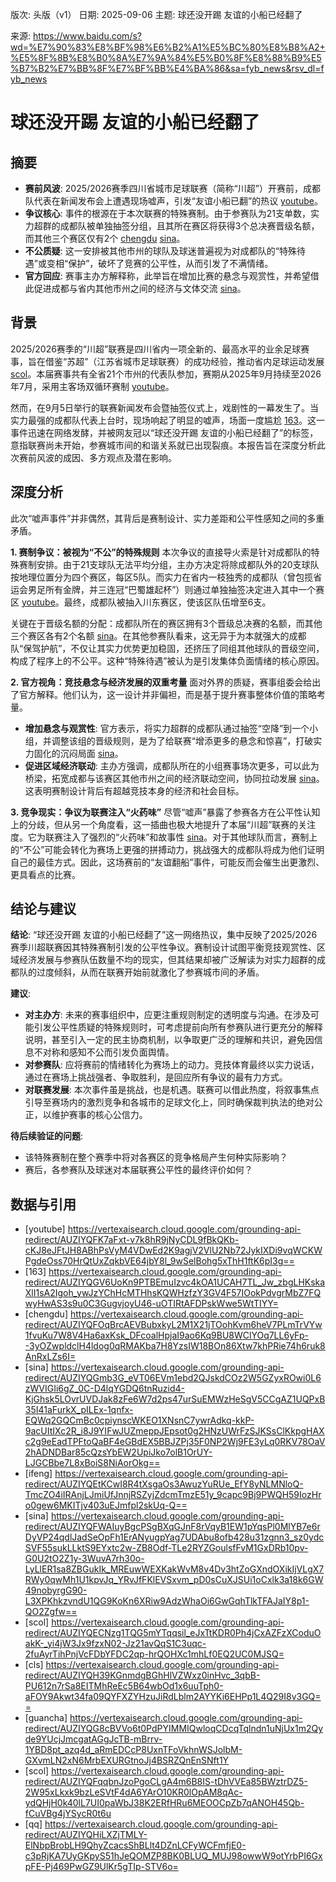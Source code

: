 版次: 头版（v1）
日期: 2025-09-06
主题: 球还没开踢 友谊的小船已经翻了

来源: https://www.baidu.com/s?wd=%E7%90%83%E8%BF%98%E6%B2%A1%E5%BC%80%E8%B8%A2+%E5%8F%8B%E8%B0%8A%E7%9A%84%E5%B0%8F%E8%88%B9%E5%B7%B2%E7%BB%8F%E7%BF%BB%E4%BA%86&sa=fyb_news&rsv_dl=fyb_news

# 球还没开踢 友谊的小船已经翻了

## 摘要
- **赛前风波**: 2025/2026赛季四川省城市足球联赛（简称“川超”）开赛前，成都队代表在新闻发布会上遭遇现场嘘声，引发“友谊小船已翻”的热议 [youtube](https://vertexaisearch.cloud.google.com/grounding-api-redirect/AUZIYQFK7aFxt-v7k8hR9jNyCDL9fBkQKb-cKJ8eJFtJH8ABhPsVyM4VDwEd2K9agjV2VlU2Nb72JykIXDi9vqWCKWPgdeOss70HrQtUxZqkbVE64jbY8l_9wSelBohg5xThH1ftK6pI3g==)。
- **争议核心**: 事件的根源在于本次联赛的特殊赛制。由于参赛队为21支单数，实力超群的成都队被单独抽签分组，且其所在赛区将获得3个总决赛晋级名额，而其他三个赛区仅有2个 [chengdu](https://vertexaisearch.cloud.google.com/grounding-api-redirect/AUZIYQFOqBrcAEVBubxkyL2M1X21jTOohKvm6heV7PLmTrVYw1fvuKu7W8V4Ha6axKsk_DFcoalHpjaI9ao6Kq9BU8WClYOq7LL6yFp--3yOZwpldclH4ldog0qRMAKba7H8YzsIW18BOn86Xtw7khPRie74h6ruk8AnRxLZs6I=) [sina](https://vertexaisearch.cloud.google.com/grounding-api-redirect/AUZIYQGmb3G_eVT06EVm1ebd2QJskdCOz2W5GZyxROwi0L6zWVIGIi6gZ_0C-D4lqYGDQ6tnRuzid4-KjGhsk5LOvrUVDJak8zFe6W7d2ps47urSuEMWzHeSgV5CCgAZ1UQPxB35I41aFurkX_pILEx-1qnfx-EQWq2GQCmBc0cpiynscWKEO1XNsnC7ywrAdkq-kkP-9acUItIXc2R_i8J9YIFwJUZmeppJEpsot0g2HNzUWrFzSJKSsClKkpgHAXc2g9eEadTPFtoQaBF4eGBdEX5BBJZPj35F0NP2Wj9FE3yLq0RKV78OaV2hADNDBar85cQzsYbEW2UpiJko7olB1OrUY-LJGCBbe7L8xBoiS8NiAorOkg==)。
- **不公质疑**: 这一安排被其他市州的球队及球迷普遍视为对成都队的“特殊待遇”或变相“保护”，破坏了竞赛的公平性，从而引发了不满情绪。
- **官方回应**: 赛事主办方解释称，此举旨在增加比赛的悬念与观赏性，并希望借此促进成都与省内其他市州之间的经济与文体交流 [sina](https://vertexaisearch.cloud.google.com/grounding-api-redirect/AUZIYQFWAIuyBgcPSgBXqGJnF8rVqyB1EW1pYqsPl0MlYB7e6rDyVP24qdlJadSeOpFh1ErANyugpYag7UDAbu8ofb428u31zgnn3_sz0ydcSVF55sukLLktS9EYxtc2w-ZB8Odf-TLe2RYZGoulsfFvM1GxDRb10pv-G0U2tO2Z1y-3WuvA7rh30o-LyLlER1sa8ZBGukIk_MREuwWEXKakWvM8v4Dv3htZoGXndOXikIjVLgX7RWy0qwMh1U1kpvJq_YRvJfFKlEVSxvm_pD0sCuXJSUi1oCxlk3a18k6GW49nobyrgG90-L3XPKhkzvndU1QG9KoKn6XRiw9AdzWhaOi6GwGqhTlkTFAJaIY8p1-QO2Zgfw==)。

## 背景
2025/2026赛季的“川超”联赛是四川省内一项全新的、最高水平的业余足球赛事，旨在借鉴“苏超”（江苏省城市足球联赛）的成功经验，推动省内足球运动发展 [scol](https://vertexaisearch.cloud.google.com/grounding-api-redirect/AUZIYQECNzg1TQG5mYTqqsil_eJxTtKDR0Ph4jCxAZFzXCoduOakK-_yi4jW3Jx9fzxN02-Jz21avQqS1C3uqc-2fuAyrTihPnjVcFDbYFDC2qp-hrQOHXc1mhLf0EQ2UC0MJSQ=)。本届赛事共有全省21个市州的代表队参加，赛期从2025年9月持续至2026年7月，采用主客场双循环赛制 [youtube](https://vertexaisearch.cloud.google.com/grounding-api-redirect/AUZIYQFK7aFxt-v7k8hR9jNyCDL9fBkQKb-cKJ8eJFtJH8ABhPsVyM4VDwEd2K9agjV2VlU2Nb72JykIXDi9vqWCKWPgdeOss70HrQtUxZqkbVE64jbY8l_9wSelBohg5xThH1ftK6pI3g==)。

然而，在9月5日举行的联赛新闻发布会暨抽签仪式上，戏剧性的一幕发生了。当实力最强的成都队代表上台时，现场响起了明显的嘘声，场面一度尴尬 [163](https://vertexaisearch.cloud.google.com/grounding-api-redirect/AUZIYQGV6UoKn9PTBEmuIzvc4kOA1UCAH7TL_Jw_zbgLHKskaXlI1sA2Igoh_ywJzYChHcMTHhsKQWHzfzY3GV4F57IOokPdvgrMbZ7FQwyHwAS3s9u0C3GugvjoyU46-uOTIRtAFDPskWwe5WtTIYY=)。这一事件迅速在网络发酵，并被网友冠以“球还没开踢 友谊的小船已经翻了”的标签，意指联赛尚未开始，参赛城市间的和谐关系就已出现裂痕。本报告旨在深度分析此次赛前风波的成因、多方观点及潜在影响。

## 深度分析
此次“嘘声事件”并非偶然，其背后是赛制设计、实力差距和公平性感知之间的多重矛盾。

**1. 赛制争议：被视为“不公”的特殊规则**
本次争议的直接导火索是针对成都队的特殊赛制安排。由于21支球队无法平均分组，主办方决定将除成都队外的20支球队按地理位置分为四个赛区，每区5队。而实力在省内一枝独秀的成都队（曾包揽省运会男足所有金牌，并三连冠“巴蜀雄起杯”）则通过单独抽签决定进入其中一个赛区 [youtube](https://vertexaisearch.cloud.google.com/grounding-api-redirect/AUZIYQFK7aFxt-v7k8hR9jNyCDL9fBkQKb-cKJ8eJFtJH8ABhPsVyM4VDwEd2K9agjV2VlU2Nb72JykIXDi9vqWCKWPgdeOss70HrQtUxZqkbVE64jbY8l_9wSelBohg5xThH1ftK6pI3g==)。最终，成都队被抽入川东赛区，使该区队伍增至6支。

关键在于晋级名额的分配：成都队所在的赛区拥有3个晋级总决赛的名额，而其他三个赛区各有2个名额 [sina](https://vertexaisearch.cloud.google.com/grounding-api-redirect/AUZIYQGmb3G_eVT06EVm1ebd2QJskdCOz2W5GZyxROwi0L6zWVIGIi6gZ_0C-D4lqYGDQ6tnRuzid4-KjGhsk5LOvrUVDJak8zFe6W7d2ps47urSuEMWzHeSgV5CCgAZ1UQPxB35I41aFurkX_pILEx-1qnfx-EQWq2GQCmBc0cpiynscWKEO1XNsnC7ywrAdkq-kkP-9acUItIXc2R_i8J9YIFwJUZmeppJEpsot0g2HNzUWrFzSJKSsClKkpgHAXc2g9eEadTPFtoQaBF4eGBdEX5BBJZPj35F0NP2Wj9FE3yLq0RKV78OaV2hADNDBar85cQzsYbEW2UpiJko7olB1OrUY-LJGCBbe7L8xBoiS8NiAorOkg==)。在其他参赛队看来，这无异于为本就强大的成都队“保驾护航”，不仅让其实力优势更加稳固，还挤压了同组其他球队的晋级空间，构成了程序上的不公平。这种“特殊待遇”被认为是引发集体负面情绪的核心原因。

**2. 官方视角：竞技悬念与经济发展的双重考量**
面对外界的质疑，赛事组委会给出了官方解释。他们认为，这一设计并非偏袒，而是基于提升赛事整体价值的策略考量。
- **增加悬念与观赏性**: 官方表示，将实力超群的成都队通过抽签“空降”到一个小组，并调整该组的晋级规则，是为了给联赛“增添更多的悬念和惊喜”，打破实力固化的沉闷局面 [sina](https://vertexaisearch.cloud.google.com/grounding-api-redirect/AUZIYQFWAIuyBgcPSgBXqGJnF8rVqyB1EW1pYqsPl0MlYB7e6rDyVP24qdlJadSeOpFh1ErANyugpYag7UDAbu8ofb428u31zgnn3_sz0ydcSVF55sukLLktS9EYxtc2w-ZB8Odf-TLe2RYZGoulsfFvM1GxDRb10pv-G0U2tO2Z1y-3WuvA7rh30o-LyLlER1sa8ZBGukIk_MREuwWEXKakWvM8v4Dv3htZoGXndOXikIjVLgX7RWy0qwMh1U1kpvJq_YRvJfFKlEVSxvm_pD0sCuXJSUi1oCxlk3a18k6GW49nobyrgG90-L3XPKhkzvndU1QG9KoKn6XRiw9AdzWhaOi6GwGqhTlkTFAJaIY8p1-QO2Zgfw==)。
- **促进区域经济联动**: 主办方强调，成都队所在的小组赛事场次更多，可以此为桥梁，拓宽成都与该赛区其他市州之间的经济联动空间，协同拉动发展 [sina](https://vertexaisearch.cloud.google.com/grounding-api-redirect/AUZIYQFWAIuyBgcPSgBXqGJnF8rVqyB1EW1pYqsPl0MlYB7e6rDyVP24qdlJadSeOpFh1ErANyugpYag7UDAbu8ofb428u31zgnn3_sz0ydcSVF55sukLLktS9EYxtc2w-ZB8Odf-TLe2RYZGoulsfFvM1GxDRb10pv-G0U2tO2Z1y-3WuvA7rh30o-LyLlER1sa8ZBGukIk_MREuwWEXKakWvM8v4Dv3htZoGXndOXikIjVLgX7RWy0qwMh1U1kpvJq_YRvJfFKlEVSxvm_pD0sCuXJSUi1oCxlk3a18k6GW49nobyrgG90-L3XPKhkzvndU1QG9KoKn6XRiw9AdzWhaOi6GwGqhTlkTFAJaIY8p1-QO2Zgfw==)。这表明赛制设计背后有超越竞技本身的经济和社会目标。

**3. 竞争现实：争议为联赛注入“火药味”**
尽管“嘘声”暴露了参赛各方在公平性认知上的分歧，但从另一个角度看，这一插曲也极大地提升了本届“川超”联赛的关注度。它为联赛注入了强烈的“火药味”和故事性 [sina](https://vertexaisearch.cloud.google.com/grounding-api-redirect/AUZIYQGmb3G_eVT06EVm1ebd2QJskdCOz2W5GZyxROwi0L6zWVIGIi6gZ_0C-D4lqYGDQ6tnRuzid4-KjGhsk5LOvrUVDJak8zFe6W7d2ps47urSuEMWzHeSgV5CCgAZ1UQPxB35I41aFurkX_pILEx-1qnfx-EQWq2GQCmBc0cpiynscWKEO1XNsnC7ywrAdkq-kkP-9acUItIXc2R_i8J9YIFwJUZmeppJEpsot0g2HNzUWrFzSJKSsClKkpgHAXc2g9eEadTPFtoQaBF4eGBdEX5BBJZPj35F0NP2Wj9FE3yLq0RKV78OaV2hADNDBar85cQzsYbEW2UpiJko7olB1OrUY-LJGCBbe7L8xBoiS8NiAorOkg==)。对于其他球队而言，赛制上的“不公”可能会转化为赛场上更强的拼搏动力，挑战强大的成都队将成为他们证明自己的最佳方式。因此，这场赛前的“友谊翻船”事件，可能反而会催生出更激烈、更具看点的比赛。

## 结论与建议
**结论**:
“球还没开踢 友谊的小船已经翻了”这一网络热议，集中反映了2025/2026赛季川超联赛因其特殊赛制引发的公平性争议。赛制设计试图平衡竞技观赏性、区域经济发展与参赛队伍数量不均的现实，但其结果却被广泛解读为对实力超群的成都队的过度倾斜，从而在联赛开始前就激化了参赛城市间的矛盾。

**建议**:
- **对主办方**: 未来的赛事组织中，应更注重规则制定的透明度与沟通。在涉及可能引发公平性质疑的特殊规则时，可考虑提前向所有参赛队进行更充分的解释说明，甚至引入一定的民主协商机制，以争取更广泛的理解和共识，避免因信息不对称和感知不公而引发负面舆情。
- **对参赛队**: 应将赛前的情绪转化为赛场上的动力。竞技体育最终以实力说话，通过在赛场上挑战强者、争取胜利，是回应所有争议的最有力方式。
- **对联赛发展**: 本次事件虽是挑战，也是机遇。联赛可以借此热度，将叙事焦点引导至赛场内的激烈竞争和各城市的足球文化上，同时确保裁判执法的绝对公正，以维护赛事的核心公信力。

**待后续验证的问题**:
- 该特殊赛制在整个赛季中将对各赛区的竞争格局产生何种实际影响？
- 赛后，各参赛队及球迷对本届联赛公平性的最终评价如何？

## 数据与引用
- [youtube] https://vertexaisearch.cloud.google.com/grounding-api-redirect/AUZIYQFK7aFxt-v7k8hR9jNyCDL9fBkQKb-cKJ8eJFtJH8ABhPsVyM4VDwEd2K9agjV2VlU2Nb72JykIXDi9vqWCKWPgdeOss70HrQtUxZqkbVE64jbY8l_9wSelBohg5xThH1ftK6pI3g==
- [163] https://vertexaisearch.cloud.google.com/grounding-api-redirect/AUZIYQGV6UoKn9PTBEmuIzvc4kOA1UCAH7TL_Jw_zbgLHKskaXlI1sA2Igoh_ywJzYChHcMTHhsKQWHzfzY3GV4F57IOokPdvgrMbZ7FQwyHwAS3s9u0C3GugvjoyU46-uOTIRtAFDPskWwe5WtTIYY=
- [chengdu] https://vertexaisearch.cloud.google.com/grounding-api-redirect/AUZIYQFOqBrcAEVBubxkyL2M1X21jTOohKvm6heV7PLmTrVYw1fvuKu7W8V4Ha6axKsk_DFcoalHpjaI9ao6Kq9BU8WClYOq7LL6yFp--3yOZwpldclH4ldog0qRMAKba7H8YzsIW18BOn86Xtw7khPRie74h6ruk8AnRxLZs6I=
- [sina] https://vertexaisearch.cloud.google.com/grounding-api-redirect/AUZIYQGmb3G_eVT06EVm1ebd2QJskdCOz2W5GZyxROwi0L6zWVIGIi6gZ_0C-D4lqYGDQ6tnRuzid4-KjGhsk5LOvrUVDJak8zFe6W7d2ps47urSuEMWzHeSgV5CCgAZ1UQPxB35I41aFurkX_pILEx-1qnfx-EQWq2GQCmBc0cpiynscWKEO1XNsnC7ywrAdkq-kkP-9acUItIXc2R_i8J9YIFwJUZmeppJEpsot0g2HNzUWrFzSJKSsClKkpgHAXc2g9eEadTPFtoQaBF4eGBdEX5BBJZPj35F0NP2Wj9FE3yLq0RKV78OaV2hADNDBar85cQzsYbEW2UpiJko7olB1OrUY-LJGCBbe7L8xBoiS8NiAorOkg==
- [ifeng] https://vertexaisearch.cloud.google.com/grounding-api-redirect/AUZIYQEtKCwI8R4tXsgaOs3AwuzYuRUe_EfY8yNLMNloQ-TmcZO4iIRAnjLJmiUfJnnjRSZyjZdcmTmzE51y_9capc9Bj9PWQH59IozHro0gew6MKITjv403uEJmfpl2skUq-Q==
- [sina] https://vertexaisearch.cloud.google.com/grounding-api-redirect/AUZIYQFWAIuyBgcPSgBXqGJnF8rVqyB1EW1pYqsPl0MlYB7e6rDyVP24qdlJadSeOpFh1ErANyugpYag7UDAbu8ofb428u31zgnn3_sz0ydcSVF55sukLLktS9EYxtc2w-ZB8Odf-TLe2RYZGoulsfFvM1GxDRb10pv-G0U2tO2Z1y-3WuvA7rh30o-LyLlER1sa8ZBGukIk_MREuwWEXKakWvM8v4Dv3htZoGXndOXikIjVLgX7RWy0qwMh1U1kpvJq_YRvJfFKlEVSxvm_pD0sCuXJSUi1oCxlk3a18k6GW49nobyrgG90-L3XPKhkzvndU1QG9KoKn6XRiw9AdzWhaOi6GwGqhTlkTFAJaIY8p1-QO2Zgfw==
- [scol] https://vertexaisearch.cloud.google.com/grounding-api-redirect/AUZIYQECNzg1TQG5mYTqqsil_eJxTtKDR0Ph4jCxAZFzXCoduOakK-_yi4jW3Jx9fzxN02-Jz21avQqS1C3uqc-2fuAyrTihPnjVcFDbYFDC2qp-hrQOHXc1mhLf0EQ2UC0MJSQ=
- [cls] https://vertexaisearch.cloud.google.com/grounding-api-redirect/AUZIYQH39KGnmdgBGhHlVZWxz0inHvc_3qbB-PU612n7rSa8EITMhReEc5B64wbOd1x6uuTph0-aFOY9Akwt34fa09QYFXZYHzuJiRdLblm2AYYKi6EHPp1L4Q29I8v3GQ==
- [guancha] https://vertexaisearch.cloud.google.com/grounding-api-redirect/AUZIYQG8cBVVo6t0PdPYIMMIQwloqCDcqTqlndn1uNjUx1m2Qyde9YUcjJmcgatAGgJcTB-mBrrv-1YBD8pt_azq4d_aRmEDCcP8UxnTFoVkhnWSJolbM-GXvmLN2xN6MrbEXURGtnoJj4BSRZQnEnSNft1Y
- [scol] https://vertexaisearch.cloud.google.com/grounding-api-redirect/AUZIYQFqqbnJzoPgoCLgA4m6B8IS-tDhVVEa85BWztrDZ5-2W95xLkxk9bzLeSVtF4dA6YArO10KR0lOpAM8qAc-ydQHjH0k40lL7UI0paWbJ38K2ERfHRu6MEOOCpZb7qANOH45Qb-fCuVBg4jYSycR0t6u
- [qq] https://vertexaisearch.cloud.google.com/grounding-api-redirect/AUZIYQHiLXZjTMLY-ElNbpBrobLH9QhyZcacsShBLlt4DZnLCFyWCFmfjE0-c3pRjKA7UyGKpyS51hJeQOMZP8BK0BLUQ_MUJ98owwW9otYrbPI6GxpFE-Pj469PwGZ9UlKr5gTIp-STV6o=